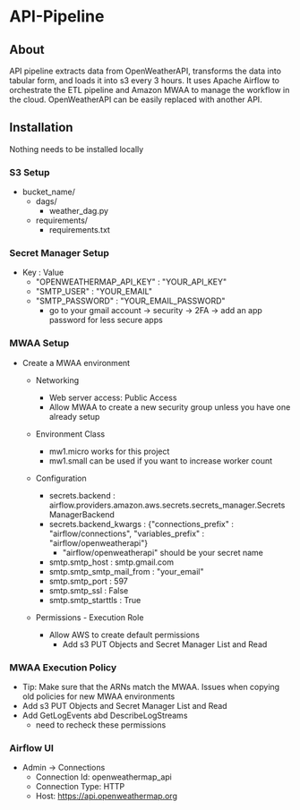 # API-Pipeline
## About
API pipeline extracts data from OpenWeatherAPI, transforms the data into tabular form, and loads it into s3 every 3 hours. It uses Apache Airflow to orchestrate the ETL pipeline and Amazon MWAA to manage the workflow in the cloud.
OpenWeatherAPI can be easily replaced with another API. 
## Installation
Nothing needs to be installed locally
### S3 Setup
- bucket_name/
  - dags/
    - weather_dag.py
  - requirements/
    - requirements.txt
### Secret Manager Setup
- Key : Value
  - "OPENWEATHERMAP_API_KEY" : "YOUR_API_KEY"
  - "SMTP_USER" : "YOUR_EMAIL"
  - "SMTP_PASSWORD" : "YOUR_EMAIL_PASSWORD"
    - go to your gmail account -> security -> 2FA -> add an app password for less secure apps

### MWAA Setup
- Create a MWAA environment
  - Networking
    - Web server access: Public Access
    - Allow MWAA to create a new security group unless you have one already setup
  - Environment Class
    - mw1.micro works for this project
    - mw1.small can be used if you want to increase worker count
  - Configuration
    - secrets.backend : airflow.providers.amazon.aws.secrets.secrets_manager.SecretsManagerBackend
    - secrets.backend_kwargs : {"connections_prefix" : "airflow/connections", "variables_prefix" : "airflow/openweatherapi"}
      - "airflow/openweatherapi" should be your secret name
    - smtp.smtp_host : smtp.gmail.com
    - smtp.smtp_smtp_mail_from : "your_email"
    - smtp.smtp_port : 597
    - smtp.smtp_ssl : False
    - smtp.smtp_starttls : True

  - Permissions - Execution Role
    - Allow AWS to create default permissions
      - Add s3 PUT Objects and Secret Manager List and Read

### MWAA Execution Policy
- Tip: Make sure that the ARNs match the MWAA. Issues when copying old policies for new MWAA environments
- Add s3 PUT Objects and Secret Manager List and Read
- Add GetLogEvents abd DescribeLogStreams
  - need to recheck these permissions
### Airflow UI
  - Admin -> Connections
    - Connection Id: openweathermap_api
    - Connection Type: HTTP
    - Host: https://api.openweathermap.org
